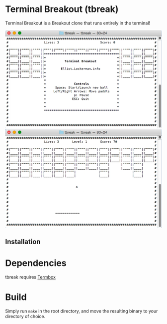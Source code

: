 # Terminal Breakout (tbreak)

Terminal Breakout is a Breakout clone that runs entirely in the terminal!


![Screenshot 1](https://raw.githubusercontent.com/ElliotLockerman/tbreak/master/img/img1.png)
![Screenshot 2](https://raw.githubusercontent.com/ElliotLockerman/tbreak/master/img/img2.png)


## Installation

# Dependencies

tbreak requires [Termbox](https://github.com/nsf/termbox)

# Build

Simply run `make` in the root directory, and move the resulting binary to your directory of choice.